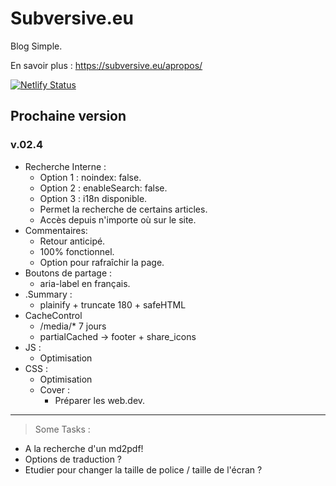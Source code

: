 # Subversive.eu

Blog Simple.

En savoir plus :   <https://subversive.eu/apropos/>

[![Netlify Status](https://api.netlify.com/api/v1/badges/f6104326-809a-4b92-8914-4a7a34467c5c/deploy-status)](https://app.netlify.com/sites/subversive-eu-site/deploys)

## Prochaine version

### v.02.4

- Recherche Interne :
  * Option 1 : noindex: false.
  * Option 2 : enableSearch: false.
  * Option 3 : i18n disponible.
  * Permet la recherche de certains articles.
  * Accès depuis n'importe où sur le site.
- Commentaires:
  * Retour anticipé.
  * 100% fonctionnel.
  * Option pour rafraîchir la page.
- Boutons de partage :
  * aria-label en français.
- .Summary :
  * plainify + truncate 180 + safeHTML
- CacheControl
  * /media/* 7 jours
  * partialCached -> footer + share_icons
- JS :
  * Optimisation
- CSS :
  * Optimisation
  - Cover :
    * Préparer les web.dev.

---

<blockquote>Some Tasks :</blockquote>

- A la recherche d'un md2pdf!
- Options de traduction ?
- Etudier pour changer la taille de police / taille de l'écran ?

